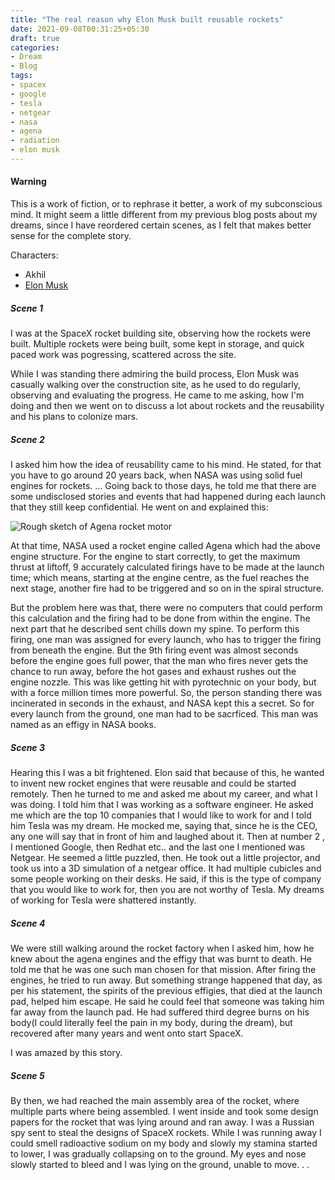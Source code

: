 ```yaml
---
title: "The real reason why Elon Musk built reusable rockets"
date: 2021-09-08T00:31:25+05:30
draft: true
categories:
- Dream
- Blog
tags:
- spacex
- google
- tesla
- netgear
- nasa
- agena
- radiation
- elon musk
---
```


#### Warning
This is a work of fiction, or to rephrase it better, a work of my subconscious mind. It might seem a little different from my previous blog posts about my dreams, since I have reordered certain scenes, as I felt that makes better sense for the complete story.

Characters:
- Akhil
- [Elon Musk](https://en.wikipedia.org/wiki/Elon_Musk)

##### Scene 1
I was at the SpaceX rocket building site, observing how the rockets were built. Multiple rockets were being built, some kept in storage, and quick paced work was pogressing, scattered across the site.

While I was standing there admiring the build process, Elon Musk was casually walking over the construction site, as he used to do regularly, observing and evaluating the progress. He came to me asking, how I'm doing and then we went on to discuss a lot about rockets and the reusability and his plans to colonize mars.


##### Scene 2
I asked him how the idea of reusability came to his mind. He stated, for that you have to go around 20 years back, when NASA was using solid fuel engines for rockets. 
...
Going back to those days, he told me that there are some undisclosed stories and events that had happened during each
launch that they still keep confidential. He went on and explained this:

![Rough sketch of Agena rocket motor](/images/agena08092021.png)

At that time, NASA used a rocket engine called Agena which had the above engine structure. For the engine to start correctly, to get the maximum thrust at liftoff, 9 accurately calculated firings have to be made at the launch time; which means, starting at the engine centre, as the fuel reaches the next stage, another fire had to be triggered and so on in the spiral structure.

But the problem here was that, there were no computers that could perform this calculation and the firing had to be done from within the engine. The next part that he described sent chills down my spine. To perform this firing, one man was assigned for every launch, who has to trigger the firing from beneath the engine. But the 9th firing event was almost seconds before the engine goes full power, that the man who fires never gets the chance to run away, before the hot gases and exhaust rushes out the engine nozzle. This was like getting hit with pyrotechnic on your body, but with a force million times more powerful. So, the person standing there was incinerated in seconds in the exhaust, and NASA kept this a secret. So for every launch from the ground, one man had to be sacrficed. This man was named as an effigy in NASA books.

##### Scene 3
Hearing this I was a bit frightened. Elon said that because of this, he wanted to invent new rocket engines that were reusable and could be started remotely. Then he turned to me and asked me about my career, and what I was doing. I told him that I was working as a software engineer. He asked me which are the top 10 companies that I would like to work for and I told him Tesla was my dream. He mocked me, saying that, since he is the CEO, any one will say that in front of him and laughed about it. Then at number 2 , I mentioned Google, then Redhat etc.. and the last one I mentioned was Netgear. He seemed a little puzzled, then. He took out a little projector, and took us into a 3D simulation of a netgear office. It had multiple cubicles and some people working on their desks. He said, if this is the type of company that you would like to work for, then you are not worthy of Tesla. My dreams of working for Tesla were shattered instantly.


##### Scene 4
We were still walking around the rocket factory when I asked him, how he knew about the agena engines and the effigy that was burnt to death. He told me that he was one such man chosen for that mission. After firing the engines, he tried to run away. But something strange happened that day, as per his statement, the spirits of the previous effigies, that died at the launch pad, helped him escape. He said he could feel that someone was taking him far away from the launch pad. He had suffered third degree burns on his body(I could literally feel the pain in my body, during the dream), but recovered after many years and went onto start SpaceX.

I was amazed by this story.

##### Scene 5
By then, we had reached the main assembly area of the rocket, where multiple parts where being assembled. I went inside and took some design papers for the rocket that was lying around and ran away. I was a Russian spy sent to steal the designs of SpaceX rockets. While I was running away I could smell radioactive sodium on my body and slowly my stamina started to lower, I was gradually collapsing on to the ground. My eyes and nose slowly started to bleed and I was lying on the ground, unable to move. . .
